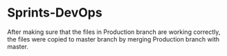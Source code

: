 # Sprints-DevOps
After making sure that the files in Production branch are working correctly, the files were copied to master branch by merging Production branch with master.

